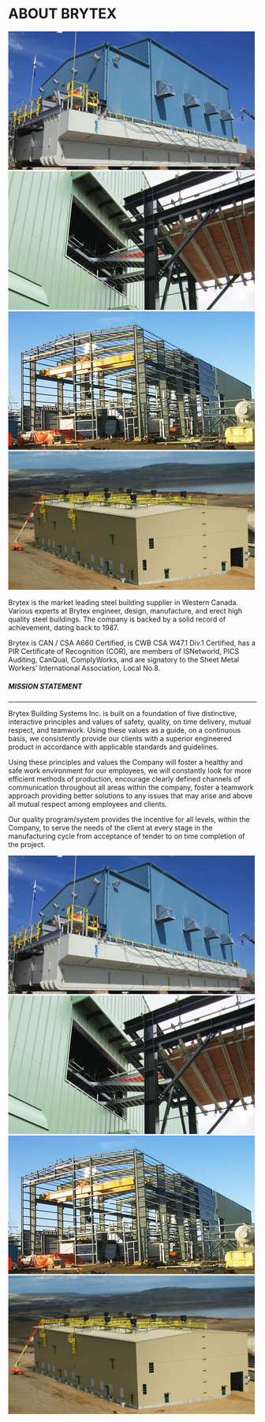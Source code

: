 # ABOUT BRYTEX

<div class="d-none d-xl-flex row row-cols-1 float-end ms-im w-im">
	<div class="fadein p-0 mb-1n4 col overflow-hidden d-flex justify-content-center align-items-center">
        <img src="./img/AboutBrytex_1.jpg">
    </div>
	<div class="fadein p-0 mb-1n4 col overflow-hidden d-flex justify-content-center align-items-center">
        <img src="./img/AboutBrytex_2.jpg">
    </div>
	<div class="fadein p-0 mb-1n4 col overflow-hidden d-flex justify-content-center align-items-center">
        <img src="./img/AboutBrytex3.jpg">
    </div>
	<div class="fadein p-0 mb-1n4 col overflow-hidden d-flex justify-content-center align-items-center">
        <img src="./img/AboutBrytex4.jpg">
    </div>
</div>

Brytex is the market leading steel building supplier in Western Canada. Various
experts at Brytex engineer, design, manufacture, and erect high quality steel
buildings. The company is backed by a solid record of achievement, dating back
to 1987.

Brytex is CAN / CSA A660 Certified, is CWB CSA W47.1 Div.1 Certified, has a PIR
Certificate of Recognition (COR), are members of ISNetworld, PICS Auditing,
CanQual, ComplyWorks, and are signatory to the Sheet Metal Workers’
International Association, Local No.8.

##### MISSION STATEMENT
<hr/>

Brytex Building Systems Inc. is built on a foundation of five distinctive,
interactive principles and values of safety, quality, on time delivery, mutual
respect, and teamwork. Using these values as a guide, on a continuous basis, we
consistently provide our clients with a superior engineered product in
accordance with applicable standards and guidelines.

Using these principles and values the Company will foster a healthy and safe
work environment for our employees, we will constantly look for more efficient
methods of production, encourage clearly defined channels of communication
throughout all areas within the company, foster a teamwork approach providing
better solutions to any issues that may arise and above all mutual respect
among employees and clients.

Our quality program/system provides the incentive for all levels, within the
Company, to serve the needs of the client at every stage in the manufacturing
cycle from acceptance of tender to on time completion of the project.

<div class="d-xl-none row row-cols-1 row-cols-md-2 row-cols-xl-1">
    <div class="fadein p-0 pe-md-1n4 pe-xl-0 pb-1n4 col">
        <div class="overflow-hidden d-flex justify-content-center align-items-center">
            <img src="./img/AboutBrytex_1.jpg">
        </div>
    </div>
    <div class="fadein p-0 pb-1n4 col">
        <div class="overflow-hidden d-flex justify-content-center align-items-center">
            <img src="./img/AboutBrytex_2.jpg">
        </div>
    </div>
    <div class="fadein p-0 pb-1n4 pe-md-1n4 pe-xl-0 col">
        <div class="overflow-hidden d-flex justify-content-center align-items-center">
            <img src="./img/AboutBrytex3.jpg">
        </div>
    </div>
    <div class="fadein p-0 pb-1n4 col">
        <div class="overflow-hidden d-flex justify-content-center align-items-center">
            <img src="./img/AboutBrytex4.jpg">
        </div>
    </div>
</div>
